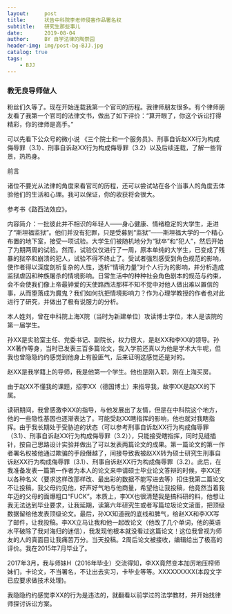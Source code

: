 ```yaml
---
layout:     post
title:      状告中科院李老师侵害作品署名权
subtitle:   研究生那些事儿
date:       2019-08-04
author:     BY 自学法律的陶崇园
header-img: img/post-bg-BJJ.jpg
catalog: true
tags:
    - BJJ
---
```





### 教无良导师做人

粉丝们久等了。现在开始连载我第一个官司的历程。我律师朋友很多。有个律师朋友看了我第一个官司的法律文书，做出了如下评价：“算开眼了，你这个诉讼打得精彩，你的律师是高手。”



可以先看下公众号的微小说 《三个院士和一个服务员》、刑事自诉赵XX行为构成侮辱罪（3.1）、刑事自诉赵XX行为构成侮辱罪（3.2）以及后续连载，了解一些背景，热热身。



前言

诸位不要光从法律的角度来看官司的历程，还可以尝试站在各个当事人的角度去体验他们的生活和心理。我可以保证，你的收获将会很大。

参考书《路西法效应》。

内容简介：一批彼此并不相识的年轻人——身心健康、情绪稳定的大学生，走进了“斯坦福监狱”。他们并没有犯罪，只是受募到“监狱”——斯坦福大学的一个精心布置的地下室，接受一项试验。大学生们被随机地分为“狱卒”和“犯人”，然后开始了为期两周的试验。然而，试验仅仅进行了一周，原本单纯的大学生，已变成了残暴的狱卒和崩溃的犯人，试验不得不终止了。受试者强烈感受到角色规范的影响，使作者得以深度剖析复杂的人性，透析“情境力量”对个人行为的影响，并分析造成监狱虐囚和种族屠杀的情境影响。日常生活中的种种社会角色剧本的规范与约束，会不会使我们像上帝最钟爱的天使路西法那样不知不觉中对他人做出难以置信的事，从而堕落成为魔鬼？我们如何抗拒情境影响力？作为心理学教授的作者也对此进行了研究，并做出了极有说服力的分析。

本人姓刘，曾在中科院上海X院（当时为新建单位）攻读博士学位，本人是该院的第一届学生。

孙XX是实验室主任、党委书记、副院长，权力很大，是赵XX和李XX的领导。孙XX著作等身，当时已发表三百多篇论文，我入学前还真以为他是学术大牛呢，但我也曾隐隐约约感觉到他身上有股匪气，后来证明这感觉还是对的。

赵XX是我学籍上的导师，我是他第一个学生。他也是刚入职，刚在上海买房。

由于赵XX不懂我的课题，招李XX（德国博士）来指导我，故李XX是赵XX的下属。



读研期间，我曾感激李XX的指导，与他发展出了友情，但是在中科院这个地方，他的一些隐性基因也逐渐表达了。可能受赵XX瞎指挥的影响，他也就对我瞎指挥。由于我长期处于受胁迫的状态（可以参考刑事自诉赵XX行为构成侮辱罪（3.1）、刑事自诉赵XX行为构成侮辱罪（3.2）），只能接受瞎指挥，同时见缝插针，按自己思路设计实验并做出了可以发表两篇论文的成果。第一篇论文的第一作者署名权被他通过欺骗的手段僭越了，间接导致我被赵XX转为硕士研究生刑事自诉赵XX行为构成侮辱罪（3.1）、刑事自诉赵XX行为构成侮辱罪（3.2）。此后，在我准备发表一篇第一作者为本人的论文来申请硕士毕业论文答辩的时候，李XX还以各种名义（要求这样改那样改、最出彩的数据不能写进去等）扣住我第二篇论文不让投稿，我父母约见他，好声好气地与他商量，希望他让我投稿，他竟然当着我年迈的父母的面爆粗口“FUCK”。本质上，李XX也很清楚我是搞科研的料，他想让我无法达到毕业要求，让我延期，读第六年研究生或者写篇垃圾论文滚蛋，把顶级数据留给他发表顶级论文。最后，孙XX知道我的底线和脾气，给赵XX和李XX写了邮件，让我投稿。李XX立马让我和他一起改论文（他改了几个单词，他的英语水平破除了我对海归的迷信），我发现他根本就没看过这篇论文！这位我曾视为师友的人的真面目让我痛苦万分。当天投稿。2周后论文被接收，编辑给出了极高的评价。我在2015年7月毕业了。

2017年3月，我与师妹H（2016年毕业）交流得知，李XX竟然变本加厉地压榨师妹们，卡论文，不当署名，不让出去实习，卡毕业等等。XXXXXXXXX(本段文字已应要求做技术处理)。

我隐隐约约感觉李XX的行为是违法的，就翻看以前学过的法学教材，并开始找律师探讨诉讼方案。